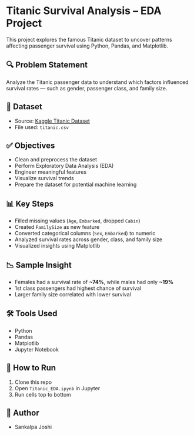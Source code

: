 # Titanic Survival Analysis – EDA Project

This project explores the famous Titanic dataset to uncover patterns affecting passenger survival using Python, Pandas, and Matplotlib.

## 🔍 Problem Statement

Analyze the Titanic passenger data to understand which factors influenced survival rates — such as gender, passenger class, and family size.

## 📁 Dataset

- Source: [Kaggle Titanic Dataset](https://www.kaggle.com/c/titanic/data)
- File used: `titanic.csv`

## ✅ Objectives

- Clean and preprocess the dataset
- Perform Exploratory Data Analysis (EDA)
- Engineer meaningful features
- Visualize survival trends
- Prepare the dataset for potential machine learning

## 📊 Key Steps

- Filled missing values (`Age`, `Embarked`, dropped `Cabin`)
- Created `FamilySize` as new feature
- Converted categorical columns (`Sex`, `Embarked`) to numeric
- Analyzed survival rates across gender, class, and family size
- Visualized insights using Matplotlib

## 📉 Sample Insight

- Females had a survival rate of **~74%**, while males had only **~19%**
- 1st class passengers had highest chance of survival
- Larger family size correlated with lower survival

## 🛠️ Tools Used

- Python
- Pandas
- Matplotlib
- Jupyter Notebook

## 🚀 How to Run

1. Clone this repo
2. Open `Titanic_EDA.ipynb` in Jupyter
3. Run cells top to bottom

## 📌 Author

- Sankalpa Joshi

